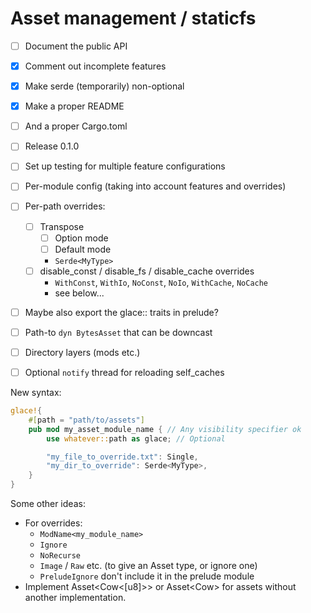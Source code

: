 # Asset management / staticfs

- [ ] Document the public API
- [x] Comment out incomplete features
- [x] Make serde (temporarily) non-optional
- [x] Make a proper README
- [ ] And a proper Cargo.toml
- [ ] Release 0.1.0

- [ ] Set up testing for multiple feature configurations
- [ ] Per-module config (taking into account features and overrides)

- [ ] Per-path overrides:
    - [ ] Transpose
        - [ ] Option mode
        - [ ] Default mode
        - `Serde<MyType>`
    - [ ] disable_const / disable_fs / disable_cache overrides
        - `WithConst`, `WithIo`, `NoConst`, `NoIo`, `WithCache`, `NoCache`
        - see below...
- [ ] Maybe also export the glace:: traits in prelude?
- [ ] Path-to `dyn BytesAsset` that can be downcast
- [ ] Directory layers (mods etc.)
- [ ] Optional `notify` thread for reloading self_caches

New syntax:
```rust
glace!{
    #[path = "path/to/assets"]
    pub mod my_asset_module_name { // Any visibility specifier ok
        use whatever::path as glace; // Optional

        "my_file_to_override.txt": Single,
        "my_dir_to_override": Serde<MyType>,
    }
}
```

Some other ideas:
- For overrides:
    - `ModName<my_module_name>`
    - `Ignore`
    - `NoRecurse`
    - `Image` / `Raw` etc. (to give an Asset type, or ignore one)
    - `PreludeIgnore` don't include it in the prelude module
- Implement Asset<Cow<[u8]>> or Asset<Cow<str>> for assets without another implementation.
